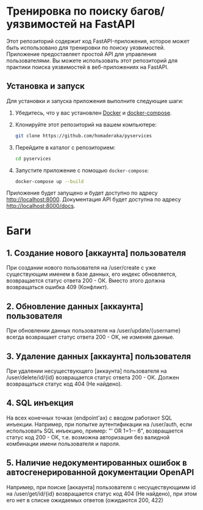 # Тренировка по поиску багов/уязвимостей на FastAPI

Этот репозиторий содержит код FastAPI-приложения, которое может быть использовано для тренировки по поиску уязвимостей. Приложение предоставляет простой API для управления пользователями. Вы можете использовать этот репозиторий для практики поиска уязвимостей в веб-приложениях на FastAPI.

## Установка и запуск

Для установки и запуска приложения выполните следующие шаги:

1. Убедитесь, что у вас установлен [Docker](https://www.docker.com/) и [docker-compose](https://docs.docker.com/compose/).

2. Клонируйте этот репозиторий на вашем компьютере:

    ```bash
    git clone https://github.com/homaderaka/pyservices
    ```

3. Перейдите в каталог с репозиторием:

    ```bash
    cd pyservices
    ```

4. Запустите приложение с помощью `docker-compose`:

    ```bash
    docker-compose up --build
    ```

Приложение будет запущено и будет доступно по адресу [http://localhost:8000](http://localhost:8000). Документация API будет доступна по адресу [http://localhost:8000/docs](http://localhost:8000/docs).

# Баги

## 1. Создание нового [аккаунта] пользователя

При создании нового пользователя на /user/create с уже существующим именем в базе данных, его индекс обновляется, возвращается статус ответа 200 - ОК. Вместо этого должна возвращаться ошибка 409 (Конфликт).

## 2. Обновление данных [аккаунта] пользователя 

При обновлении данных пользователя на /user/update/{username} всегда возвращает статус ответа 200 - ОК, не изменяя данные.

## 3. Удаление данных [аккаунта] пользователя 

При удалении несуществующего [аккаунта] пользователя на /user/delete/id/{id} возвращается статус ответа 200 - ОК. Должен возвращаться статус код 404 (Не найдено).

## 4. SQL инъекция

На всех конечных точках (endpoint'ах) с вводом работают SQL инъекции.
Например, при попытке аутентификации на /user/auth, если использовать SQL инъекцию, пример: "' OR 1=1-- 6", возвращается статус код 200 - ОК, т.е. возможна авторизация без валидной комбинации имени пользователя и пароля. 

## 5. Наличие недокументированных ошибок в автосгенерированной документации OpenAPI

Например, при поиске [аккаунта] пользователя с несуществующимм id на /user/get/id/{id} возвращается статус код 404 (Не найдено), при этом его нет в списке ожидаемых ответов (ожидаются 200, 422)

